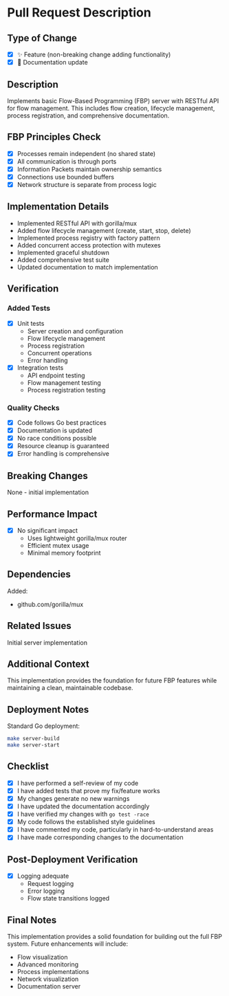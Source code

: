 # Pull Request Description

## Type of Change
- [x] ✨ Feature (non-breaking change adding functionality)
- [x] 📝 Documentation update

## Description
Implements basic Flow-Based Programming (FBP) server with RESTful API for flow management. This includes flow creation, lifecycle management, process registration, and comprehensive documentation.

## FBP Principles Check
- [x] Processes remain independent (no shared state)
- [x] All communication is through ports
- [x] Information Packets maintain ownership semantics
- [x] Connections use bounded buffers
- [x] Network structure is separate from process logic

## Implementation Details
- Implemented RESTful API with gorilla/mux
- Added flow lifecycle management (create, start, stop, delete)
- Implemented process registry with factory pattern
- Added concurrent access protection with mutexes
- Implemented graceful shutdown
- Added comprehensive test suite
- Updated documentation to match implementation

## Verification
### Added Tests
- [x] Unit tests
  - Server creation and configuration
  - Flow lifecycle management
  - Process registration
  - Concurrent operations
  - Error handling
- [x] Integration tests
  - API endpoint testing
  - Flow management testing
  - Process registration testing

### Quality Checks
- [x] Code follows Go best practices
- [x] Documentation is updated
- [x] No race conditions possible
- [x] Resource cleanup is guaranteed
- [x] Error handling is comprehensive

## Breaking Changes
None - initial implementation

## Performance Impact
- [x] No significant impact
  - Uses lightweight gorilla/mux router
  - Efficient mutex usage
  - Minimal memory footprint

## Dependencies
Added:
- github.com/gorilla/mux

## Related Issues
Initial server implementation

## Additional Context
This implementation provides the foundation for future FBP features while maintaining a clean, maintainable codebase.

## Deployment Notes
Standard Go deployment:
```bash
make server-build
make server-start
```

## Checklist
- [x] I have performed a self-review of my code
- [x] I have added tests that prove my fix/feature works
- [x] My changes generate no new warnings
- [x] I have updated the documentation accordingly
- [x] I have verified my changes with `go test -race`
- [x] My code follows the established style guidelines
- [x] I have commented my code, particularly in hard-to-understand areas
- [x] I have made corresponding changes to the documentation

## Post-Deployment Verification
- [x] Logging adequate
  - Request logging
  - Error logging
  - Flow state transitions logged

## Final Notes
This implementation provides a solid foundation for building out the full FBP system. Future enhancements will include:
- Flow visualization
- Advanced monitoring
- Process implementations
- Network visualization
- Documentation server 